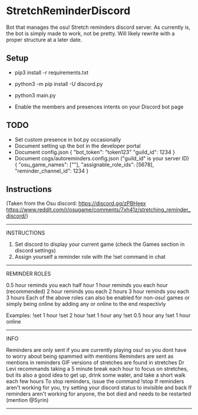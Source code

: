 # StretchReminderDiscord
Bot that manages the osu! Stretch reminders discord server.
As currently is, the bot is simply made to work, not be pretty.
Will likely rewrite with a proper structure at a later date.

## Setup

- pip3 install -r requirements.txt
- python3 -m pip install -U discord.py
- python3 main.py

- Enable the members and presences intents on your Discord bot page

## TODO
- Set custom presence in bot.py occasionally
- Document setting up the bot in the developer portal
- Document config.json
	{
	"bot_token": "token123"
	"guild_id": 1234
	}
- Document cogs/autoreminders.config.json ("guild_id" is your server ID)
	{
	"osu_game_names": [""],
	"assignable_role_ids": [5678],
	"reminder_channel_id": 1234
	}

## Instructions
(Taken from the Osu discord: https://discord.gg/zPBHeex https://www.reddit.com/r/osugame/comments/7xh41z/stretching_reminder_discord/)

-----------------------------------------

INSTRUCTIONS

1. Set discord to display your current game (check the Games section in discord settings)
2. Assign yourself a reminder role with the !set command in chat

-----------------------------------------

REMINDER ROLES

0.5 hour reminds you each half hour
1 hour reminds you each hour (recommended)
2 hour reminds you each 2 hours
3 hour reminds you each 3 hours
Each of the above roles can also be enabled for non-osu! games or simply being online by adding any or online to the end respectivly

Examples:
!set 1 hour
!set 2 hour
!set 1 hour any
!set 0.5 hour any
!set 1 hour online

-----------------------------------------

INFO

Reminders are only sent if you are currently playing osu! so you dont have to worry about being spammed with mentions
Reminders are sent as mentions in reminders
GIF versions of stretches are found in stretches
Dr Levi recommands taking a 5 minute break each hour to focus on stretches, but its also a good idea to get up, drink some water, and take a short walk each few hours
To stop reminders, issue the command !stop
If reminders aren't working for you, try setting your discord status to invisible and back
If reminders aren't working for anyone, the bot died and needs to be restarted (mention @Syrin)

-----------------------------------------

